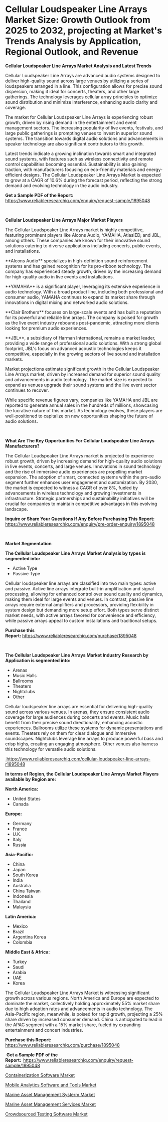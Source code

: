 <p><h1>Cellular Loudspeaker Line Arrays Market Size: Growth Outlook from 2025 to 2032, projecting at Market's Trends Analysis by Application, Regional Outlook, and Revenue</h1></p><p><strong>Cellular Loudspeaker Line Arrays Market Analysis and Latest Trends</strong></p>
<p><p>Cellular Loudspeaker Line Arrays are advanced audio systems designed to deliver high-quality sound across large venues by utilizing a series of loudspeakers arranged in a line. This configuration allows for precise sound dispersion, making it ideal for concerts, theaters, and other large gatherings. The technology leverages cellular array principles to optimize sound distribution and minimize interference, enhancing audio clarity and coverage.</p><p>The market for Cellular Loudspeaker Line Arrays is experiencing robust growth, driven by rising demand in the entertainment and event management sectors. The increasing popularity of live events, festivals, and large public gatherings is prompting venues to invest in superior sound systems. The transition towards digital audio solutions and advancements in speaker technology are also significant contributors to this growth. </p><p>Latest trends indicate a growing inclination towards smart and integrated sound systems, with features such as wireless connectivity and remote control capabilities becoming essential. Sustainability is also gaining traction, with manufacturers focusing on eco-friendly materials and energy-efficient designs. The Cellular Loudspeaker Line Arrays Market is expected to grow at a CAGR of 10.6% during the forecast period, reflecting the strong demand and evolving technology in the audio industry.</p></p>
<p><strong>Get a Sample PDF of the Report:&nbsp;</strong> <a href="https://www.reliableresearchiq.com/enquiry/request-sample/1895048?utm_campaign=1137&utm_medium=2&utm_source=Github&utm_content=ia&utm_term=28032025&utm_id=cellular-loudspeaker-line-arrays">https://www.reliableresearchiq.com/enquiry/request-sample/1895048</a></p>
<p>&nbsp;</p>
<p><strong>Cellular Loudspeaker Line Arrays Major Market Players</strong></p>
<p><p>The Cellular Loudspeaker Line Arrays market is highly competitive, featuring prominent players like Alcons Audio, YAMAHA, AtlasIED, and JBL, among others. These companies are known for their innovative sound solutions catering to diverse applications including concerts, public events, and installations.</p><p>**Alcons Audio** specializes in high-definition sound reinforcement systems and has gained recognition for its pro-ribbon technology. The company has experienced steady growth, driven by the increasing demand for high-quality audio in live events and installations. </p><p>**YAMAHA** is a significant player, leveraging its extensive experience in audio technology. With a broad product line, including both professional and consumer audio, YAMAHA continues to expand its market share through innovations in digital mixing and networked audio solutions. </p><p>**Clair Brothers** focuses on large-scale events and has built a reputation for its powerful and reliable line arrays. The company is poised for growth as the live event industry rebounds post-pandemic, attracting more clients looking for premium audio experiences.</p><p>**JBL**, a subsidiary of Harman International, remains a market leader, providing a wide range of professional audio solutions. With a strong global footprint, JBL's focus on advanced acoustic technologies keeps it competitive, especially in the growing sectors of live sound and installation markets.</p><p>Market projections estimate significant growth in the Cellular Loudspeaker Line Arrays market, driven by increased demand for superior sound quality and advancements in audio technology. The market size is expected to expand as venues upgrade their sound systems and the live event sector continues to recover.</p><p>While specific revenue figures vary, companies like YAMAHA and JBL are reported to generate annual sales in the hundreds of millions, showcasing the lucrative nature of this market. As technology evolves, these players are well-positioned to capitalize on new opportunities shaping the future of audio solutions.</p></p>
<p>&nbsp;</p>
<p><strong>What Are The Key Opportunities For Cellular Loudspeaker Line Arrays Manufacturers?</strong></p>
<p><p>The Cellular Loudspeaker Line Arrays market is projected to experience robust growth, driven by increasing demand for high-quality audio solutions in live events, concerts, and large venues. Innovations in sound technology and the rise of immersive audio experiences are propelling market expansion. The adoption of smart, connected systems within the pro-audio segment further enhances user engagement and customization. By 2030, the market is expected to witness a CAGR of over 8%, fueled by advancements in wireless technology and growing investments in infrastructure. Strategic partnerships and sustainability initiatives will be crucial for companies to maintain competitive advantages in this evolving landscape.</p></p>
<p><strong>Inquire or Share Your Questions If Any Before Purchasing This Report:</strong> <a href="https://www.reliableresearchiq.com/enquiry/pre-order-enquiry/1895048?utm_campaign=1137&utm_medium=2&utm_source=Github&utm_content=ia&utm_term=28032025&utm_id=cellular-loudspeaker-line-arrays">https://www.reliableresearchiq.com/enquiry/pre-order-enquiry/1895048</a></p>
<p>&nbsp;</p>
<p><strong>Market Segmentation</strong></p>
<p><strong>The Cellular Loudspeaker Line Arrays Market Analysis by types is segmented into:</strong></p>
<p><ul><li>Active Type</li><li>Passive Type</li></ul></p>
<p><p>Cellular loudspeaker line arrays are classified into two main types: active and passive. Active line arrays integrate built-in amplification and signal processing, allowing for enhanced control over sound quality and dynamics, making them ideal for large events and venues. In contrast, passive line arrays require external amplifiers and processors, providing flexibility in system design but demanding more setup effort. Both types serve distinct market needs, with active arrays favored for convenience and efficiency, while passive arrays appeal to custom installations and traditional setups.</p></p>
<p><strong>Purchase this Report:&nbsp;</strong><a href="https://www.reliableresearchiq.com/purchase/1895048?utm_campaign=1137&utm_medium=2&utm_source=Github&utm_content=ia&utm_term=28032025&utm_id=cellular-loudspeaker-line-arrays">https://www.reliableresearchiq.com/purchase/1895048</a></p>
<p>&nbsp;</p>
<p><strong>The Cellular Loudspeaker Line Arrays Market Industry Research by Application is segmented into:</strong></p>
<p><ul><li>Arenas</li><li>Music Halls</li><li>Ballrooms</li><li>Theaters</li><li>Nightclubs</li><li>Other</li></ul></p>
<p><p>Cellular loudspeaker line arrays are essential for delivering high-quality sound across various venues. In arenas, they ensure consistent audio coverage for large audiences during concerts and events. Music halls benefit from their precise sound directionality, enhancing acoustic experiences. Ballrooms utilize these systems for dynamic presentations and events. Theaters rely on them for clear dialogue and immersive soundscapes. Nightclubs leverage line arrays to produce powerful bass and crisp highs, creating an engaging atmosphere. Other venues also harness this technology for versatile audio solutions.</p></p>
<p><a href="https://www.reliableresearchiq.com/cellular-loudspeaker-line-arrays-r1895048?utm_campaign=1137&utm_medium=2&utm_source=Github&utm_content=ia&utm_term=28032025&utm_id=cellular-loudspeaker-line-arrays">&nbsp;https://www.reliableresearchiq.com/cellular-loudspeaker-line-arrays-r1895048</a></p>
<p><strong>In terms of Region, the Cellular Loudspeaker Line Arrays Market Players available by Region are:</strong></p>
<p>
    <p> <strong> North America: </strong>
        <ul>
            <li>United States</li>
            <li>Canada</li>
        </ul>
        </p> 
    <p> <strong> Europe: </strong>
        <ul>
            <li>Germany</li>
            <li>France</li>
            <li>U.K.</li>
            <li>Italy</li>
            <li>Russia</li>
        </ul>
        </p> 
    <p> <strong> Asia-Pacific: </strong>
        <ul>
            <li>China</li>
            <li>Japan</li>
            <li>South Korea</li>
            <li>India</li>
            <li>Australia</li>
            <li>China Taiwan</li>
            <li>Indonesia</li>
            <li>Thailand</li>
            <li>Malaysia</li>
        </ul>
        </p> 
    <p> <strong> Latin America: </strong>
        <ul>
            <li>Mexico</li>
            <li>Brazil</li>
            <li>Argentina Korea</li>
            <li>Colombia</li>
        </ul>
        </p> 
    <p> <strong> Middle East & Africa: </strong>
        <ul>
            <li>Turkey</li>
            <li>Saudi</li>
            <li>Arabia</li>
            <li>UAE</li>
            <li>Korea</li>
        </ul>
    </p>
    </p>
<p><p>The Cellular Loudspeaker Line Arrays Market is witnessing significant growth across various regions. North America and Europe are expected to dominate the market, collectively holding approximately 55% market share due to high adoption rates and advancements in audio technology. The Asia-Pacific region, meanwhile, is poised for rapid growth, projecting a 25% share driven by increased consumer demand. China is anticipated to lead in the APAC segment with a 15% market share, fueled by expanding entertainment and concert industries.</p></p>
<p><strong>Purchase this Report: </strong><a href="https://www.reliableresearchiq.com/purchase/1895048?utm_campaign=1137&utm_medium=2&utm_source=Github&utm_content=ia&utm_term=28032025&utm_id=cellular-loudspeaker-line-arrays">https://www.reliableresearchiq.com/purchase/1895048</a></p>
<p>&nbsp;<strong>Get a Sample PDF of the Report:&nbsp;&nbsp;</strong><a href="https://www.reliableresearchiq.com/enquiry/request-sample/1895048?utm_campaign=1137&utm_medium=2&utm_source=Github&utm_content=ia&utm_term=28032025&utm_id=cellular-loudspeaker-line-arrays">https://www.reliableresearchiq.com/enquiry/request-sample/1895048</a></p>
<p><strong></strong></p>
<p><p><a href="https://github.com/rutupueyed/Market-Research-Report-List-1/blob/main/containerization-software-market.md?utm_campaign=1137&utm_medium=2&utm_source=Github&utm_content=ia&utm_term=28032025&utm_id=cellular-loudspeaker-line-arrays">Containerization Software Market</a></p><p><a href="https://github.com/cevzarvargem/Market-Research-Report-List-1/blob/main/mobile-analytics-software-and-tools-market.md?utm_campaign=1137&utm_medium=2&utm_source=Github&utm_content=ia&utm_term=28032025&utm_id=cellular-loudspeaker-line-arrays">Mobile Analytics Software and Tools Market</a></p><p><a href="https://github.com/navodfetiya/Market-Research-Report-List-1/blob/main/marine-asset-management-systerm-market.md?utm_campaign=1137&utm_medium=2&utm_source=Github&utm_content=ia&utm_term=28032025&utm_id=cellular-loudspeaker-line-arrays">Marine Asset Management Systerm Market</a></p><p><a href="https://github.com/doganaqev/Market-Research-Report-List-1/blob/main/marine-asset-management-services-market.md?utm_campaign=1137&utm_medium=2&utm_source=Github&utm_content=ia&utm_term=28032025&utm_id=cellular-loudspeaker-line-arrays">Marine Asset Management Services Market</a></p><p><a href="https://github.com/burnicndole/Market-Research-Report-List-1/blob/main/crowdsourced-testing-software-market.md?utm_campaign=1137&utm_medium=2&utm_source=Github&utm_content=ia&utm_term=28032025&utm_id=cellular-loudspeaker-line-arrays">Crowdsourced Testing Software Market</a></p></p>